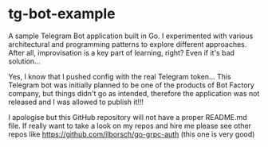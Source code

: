 # tg-bot-example
A sample Telegram Bot application built in Go. I experimented with various architectural and programming patterns to explore different approaches. After all, improvisation is a key part of learning, right? Even if it's bad solution...

Yes, I know that I pushed config with the real Telegram token...
This Telegram bot was initially planned to be one of the products of Bot Factory company, but things didn't go as intended, therefore the application was not released and I was allowed to publish it!!!

I apologise but this GitHub repository will not have a proper README.md file. 
If really want to take a look on my repos and hire me please see other repos like https://github.com/ilborsch/go-grpc-auth (this one is very good)
